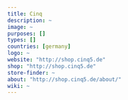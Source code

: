 ```yaml
---
title: Cinq
description: ~
image: ~
purposes: []
types: []
countries: [germany]
logo: ~
website: "http://shop.cinq5.de"
shop: "http://shop.cinq5.de"
store-finder: ~
about: "http://shop.cinq5.de/about/"
wiki: ~
---
```

